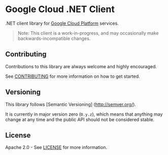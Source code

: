 Google Cloud .NET Client
========================

.NET client library for [Google Cloud Platform][cloud-platform] services.

> Note: This client is a work-in-progress, and may occasionally
> make backwards-incompatible changes.

Contributing
------------

Contributions to this library are always welcome and highly encouraged.

See [CONTRIBUTING] for more information on how to get started.

Versioning
----------

This library follows [Semantic Versioning] (http://semver.org/).

It is currently in major version zero (``0.y.z``), which means that anything
may change at any time and the public API should not be considered
stable.

License
-------

Apache 2.0 - See [LICENSE] for more information.


[CONTRIBUTING]:https://github.com/GoogleCloudPlatform/gcloud-dotnet/blob/master/CONTRIBUTING.md
[LICENSE]: https://github.com/GoogleCloudPlatform/gcloud-dotnet/blob/master/LICENSE
[cloud-platform]: https://cloud.google.com/
